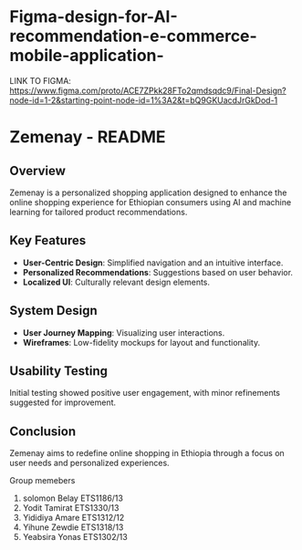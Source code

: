 # Figma-design-for-AI-recommendation-e-commerce-mobile-application-

LINK TO FIGMA: https://www.figma.com/proto/ACE7ZPkk28FTo2qmdsqdc9/Final-Design?node-id=1-2&starting-point-node-id=1%3A2&t=bQ9GKUacdJrGkDod-1

# Zemenay - README

## Overview

Zemenay is a personalized shopping application designed to enhance the online shopping experience for Ethiopian consumers using AI and machine learning for tailored product recommendations.

## Key Features

- **User-Centric Design**: Simplified navigation and an intuitive interface.
- **Personalized Recommendations**: Suggestions based on user behavior.
- **Localized UI**: Culturally relevant design elements.

## System Design

- **User Journey Mapping**: Visualizing user interactions.
- **Wireframes**: Low-fidelity mockups for layout and functionality.

## Usability Testing

Initial testing showed positive user engagement, with minor refinements suggested for improvement.

## Conclusion

Zemenay aims to redefine online shopping in Ethiopia through a focus on user needs and personalized experiences.

Group memebers
1. solomon Belay  ETS1186/13
2. Yodit Tamirat  ETS1330/13
3. Yididiya Amare ETS1312/12
4. Yihune Zewdie ETS1318/13
5. Yeabsira Yonas ETS1302/13
